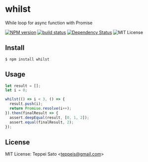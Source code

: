 whilst
====

While loop for async function with Promise 

[![NPM version][npm-image]][npm-url]
[![build status][travis-image]][travis-url]
[![Dependency Status][deps-image]][deps-url]
![MIT License][license]

## Install

```console
$ npm install whilst
```

## Usage

```js
let result = [];
let i = 0;

whilst(() => i < 3, () => {
  result.push(i);
  return Promise.resolve(i++);
}).then(finalResult => {
  assert.deepEqual(result, [0, 1, 2]);
  assert.equal(finalResult, 2);
});
```

## License

MIT License: Teppei Sato &lt;teppeis@gmail.com&gt;

[npm-image]: https://img.shields.io/npm/v/whilst.svg
[npm-url]: https://npmjs.org/package/whilst
[travis-image]: https://travis-ci.org/teppeis/whilst.svg?branch=master
[travis-url]: https://travis-ci.org/teppeis/whilst
[deps-image]: https://david-dm.org/teppeis/whilst.svg
[deps-url]: https://david-dm.org/teppeis/whilst
[license]: https://img.shields.io/npm/l/whilst.svg
